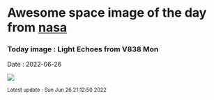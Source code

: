 
# Awesome space image of the day from [nasa](https://api.nasa.gov/)

### Today image : Light Echoes from V838 Mon

Date : 2022-06-26


![](https://apod.nasa.gov/apod/image/2206/V838Mon_Hubble_960.jpg)

<small>Latest update : Sun Jun 26 21:12:50 2022</small>


